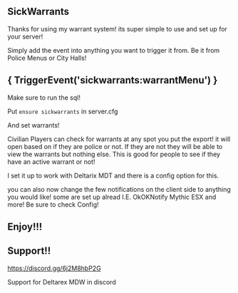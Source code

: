 ## SickWarrants ##

Thanks for using my warrant system! its super simple to use and set up for your server!

Simply add the event into anything you want to trigger it from. Be it from Police Menus or City Halls!

## { TriggerEvent('sickwarrants:warrantMenu') } ##

Make sure to run the sql!

Put `ensure sickwarrants` in server.cfg

And set warrants!

Civilian Players can check for warrants at any spot you put the export! it will open based on if they are police or not. If they are not they will be able to view the 
warrants but nothing else. This is good for people to see if they have an active warrant or not!

I set it up to work with Deltarix MDT and there is a config option for this.

you can also now change the few notifications on the client side to anything you would like! some are set up alread I.E. OkOKNotify Mythic ESX and more! Be sure to check Config!

## Enjoy!!! ##


## Support!! ##

https://discord.gg/6j2M8hbP2G

Support for Deltarex MDW in discord
